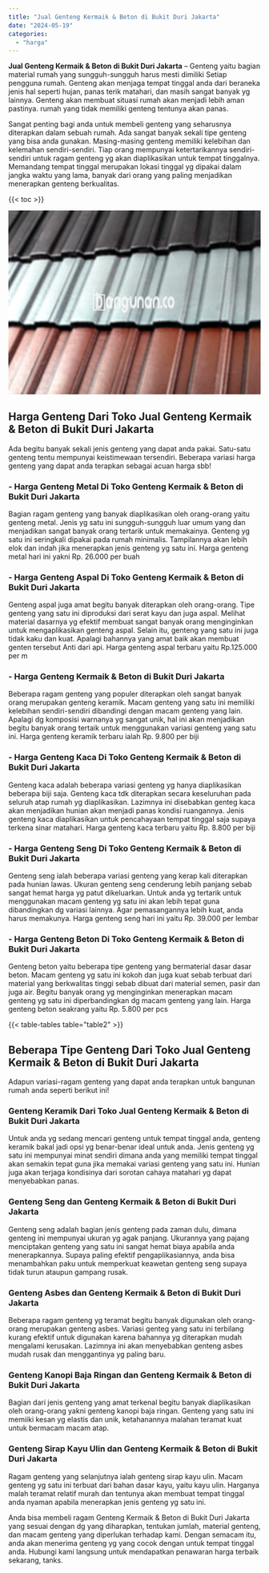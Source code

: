 ```yaml
---
title: "Jual Genteng Kermaik & Beton di Bukit Duri Jakarta"
date: "2024-05-19"
categories: 
  - "harga"
---
```


**Jual Genteng Kermaik & Beton di Bukit Duri Jakarta** – Genteng yaitu bagian material rumah yang sungguh-sungguh harus mesti dimiliki Setiap pengguna rumah. Genteng akan menjaga tempat tinggal anda dari beraneka jenis hal seperti hujan, panas terik matahari, dan masih sangat banyak yg lainnya. Genteng akan membuat situasi rumah akan menjadi lebih aman pastinya. rumah yang tidak memiliki genteng tentunya akan panas.

Sangat penting bagi anda untuk membeli genteng yang seharusnya diterapkan dalam sebuah rumah. Ada sangat banyak sekali tipe genteng yang bisa anda gunakan. Masing-masing genteng memiliki kelebihan dan kelemahan sendiri-sendiri. Tiap orang mempunyai ketertarikannya sendiri-sendiri untuk ragam genteng yg akan diaplikasikan untuk tempat tinggalnya. Memandang tempat tinggal merupakan lokasi tinggal yg dipakai dalam jangka waktu yang lama, banyak dari orang yang paling menjadikan menerapkan genteng berkualitas.

{{< toc >}}

![Jual Genteng Kermaik & Beton di Bukit Duri Jakarta](/images/genteng-minimalis-murah12.png)

## Harga Genteng Dari Toko Jual Genteng Kermaik & Beton di Bukit Duri Jakarta

Ada begitu banyak sekali jenis genteng yang dapat anda pakai. Satu-satu genteng tentu mempunyai keistimewaan tersendiri. Beberapa variasi harga genteng yang dapat anda terapkan sebagai acuan harga sbb!

### \- Harga Genteng Metal Di Toko Genteng Kermaik & Beton di Bukit Duri Jakarta

Bagian ragam genteng yang banyak diaplikasikan oleh orang-orang yaitu genteng metal. Jenis yg satu ini sungguh-sungguh luar umum yang dan menjadikan sangat banyak orang tertarik untuk memakainya. Genteng yg satu ini seringkali dipakai pada rumah minimalis. Tampilannya akan lebih elok dan indah jika menerapkan jenis genteng yg satu ini. Harga genteng metal hari ini yakni Rp. 26.000 per buah

### \- Harga Genteng Aspal Di Toko Genteng Kermaik & Beton di Bukit Duri Jakarta

Genteng aspal juga amat begitu banyak diterapkan oleh orang-orang. Tipe genteng yang satu ini diproduksi dari serat kayu dan juga aspal. Melihat material dasarnya yg efektif membuat sangat banyak orang menginginkan untuk mengaplikasikan genteng aspal. Selain itu, genteng yang satu ini juga tidak kaku dan kuat. Apalagi bahannya yang amat baik akan membuat genten tersebut Anti dari api. Harga genteng aspal terbaru yaitu Rp.125.000 per m

### \- Harga Genteng Kermaik & Beton di Bukit Duri Jakarta

Beberapa ragam genteng yang populer diterapkan oleh sangat banyak orang merupakan genteng keramik. Macam genteng yang satu ini memiliki kelebihan sendiri-sendiri dibandingi dengan macam genteng yang lain. Apalagi dg komposisi warnanya yg sangat unik, hal ini akan menjadikan begitu banyak orang tertaik untuk menggunakan variasi genteng yang satu ini. Harga genteng keramik terbaru ialah Rp. 9.800 per biji

### \- Harga Genteng Kaca Di Toko Genteng Kermaik & Beton di Bukit Duri Jakarta

Genteng kaca adalah beberapa variasi genteng yg hanya diaplikasikan beberapa biji saja. Genteng kaca tdk diterapkan secara keseluruhan pada seluruh atap rumah yg diaplikasikan. Lazimnya ini disebabkan genteg kaca akan menjadikan hunian akan menjadi panas kondisi ruangannya. Jenis genteng kaca diaplikasikan untuk pencahayaan tempat tinggal saja supaya terkena sinar matahari. Harga genteng kaca terbaru yaitu Rp. 8.800 per biji

### \- Harga Genteng Seng Di Toko Genteng Kermaik & Beton di Bukit Duri Jakarta

Genteng seng ialah beberapa variasi genteng yang kerap kali diterapkan pada hunian lawas. Ukuran genteng seng cenderung lebih panjang sebab sangat hemat harga yg patut dikeluarkan. Untuk anda yg tertarik untuk menggunakan macam genteng yg satu ini akan lebih tepat guna dibandingkan dg variasi lainnya. Agar pemasangannya lebih kuat, anda harus memakunya. Harga genteng seng hari ini yaitu Rp. 39.000 per lembar

### \- Harga Genteng Beton Di Toko Genteng Kermaik & Beton di Bukit Duri Jakarta

Genteng beton yaitu beberapa tipe genteng yang bermaterial dasar dasar beton. Macam genteng yg satu ini kokoh dan juga kuat sebab terbuat dari material yang berkwalitas tinggi sebab dibuat dari material semen, pasir dan juga air. Begitu banyak orang yg menginginkan menerapkan macam genteng yg satu ini diperbandingkan dg macam genteng yang lain. Harga genteng beton seakrang yaitu Rp. 5.800 per pcs

{{< table-tables table="table2" >}}

## Beberapa Tipe Genteng Dari Toko Jual Genteng Kermaik & Beton di Bukit Duri Jakarta

Adapun variasi-ragam genteng yang dapat anda terapkan untuk bangunan rumah anda seperti berikut ini!

### Genteng Keramik Dari Toko Jual Genteng Kermaik & Beton di Bukit Duri Jakarta

Untuk anda yg sedang mencari genteng untuk tempat tinggal anda, genteng keramik bakal jadi opsi yg benar-benar ideal untuk anda. Jenis genteng yg satu ini mempunyai minat sendiri dimana anda yang memiliki tempat tinggal akan semakin tepat guna jika memakai variasi genteng yang satu ini. Hunian juga akan terjaga kondisinya dari sorotan cahaya matahari yg dapat menyebabkan panas.

### Genteng Seng dan Genteng Kermaik & Beton di Bukit Duri Jakarta

Genteng seng adalah bagian jenis genteng pada zaman dulu, dimana genteng ini mempunyai ukuran yg agak panjang. Ukurannya yang pajang menciptakan genteng yang satu ini sangat hemat biaya apabila anda menerapkannya. Supaya paling efektif pengaplikasiannya, anda bisa menambahkan paku untuk memperkuat keawetan genteng seng supaya tidak turun ataupun gampang rusak.

### Genteng Asbes dan Genteng Kermaik & Beton di Bukit Duri Jakarta

Beberapa ragam genteng yg teramat begitu banyak digunakan oleh orang-orang merupakan genteng asbes. Variasi genteg yang satu ini terbilang kurang efektif untuk digunakan karena bahannya yg diterapkan mudah mengalami kerusakan. Lazimnya ini akan menyebabkan genteng asbes mudah rusak dan menggantinya yg paling baru.

### Genteng Kanopi Baja Ringan dan Genteng Kermaik & Beton di Bukit Duri Jakarta

Bagian dari jenis genteng yang amat terkenal begitu banyak diaplikasikan oleh orang-orang yakni genteng kanopi baja ringan. Genteng yang satu ini memiiki kesan yg elastis dan unik, ketahanannya malahan teramat kuat untuk bermacam macam atap.

### Genteng Sirap Kayu Ulin dan Genteng Kermaik & Beton di Bukit Duri Jakarta

Ragam genteng yang selanjutnya ialah genteng sirap kayu ulin. Macam genteng yg satu ini terbuat dari bahan dasar kayu, yaitu kayu ulin. Harganya malah teramat relatif murah dan tentunya akan membuat tempat tinggal anda nyaman apabila menerapkan jenis genteng yg satu ini.

Anda bisa membeli ragam Genteng Kermaik & Beton di Bukit Duri Jakarta yang sesuai dengan dg yang diharapkan, tentukan jumlah, material genteng, dan macam genteng yang diperlukan terhadap kami. Dengan semacam itu, anda akan menerima genteng yg yang cocok dengan untuk tempat tinggal anda. Hubungi kami langsung untuk mendapatkan penawaran harga terbaik sekarang, tanks.
